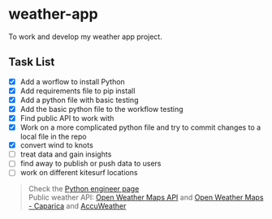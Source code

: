 # weather-app
To work and develop my weather app project. 

## Task List
- [x] Add a worflow to install Python
- [x] Add requirements file to pip install
- [x] Add a python file with basic testing
- [x] Add the basic python file to the workflow testing
- [x] Find public API to work with
- [x] Work on a more complicated python file and try to commit changes to a local file in the repo
- [x] convert wind to knots
- [ ] treat data and gain insights
- [ ] find away to publish or push data to users
- [ ] work on different kitesurf locations

> Check the [Python engineer page](https://www.python-engineer.com/posts/run-python-github-actions/)  
> Public weather API: [Open Weather Maps API](https://openweathermap.org/api/one-call-3#how) and [Open Weather Maps - Caparica](https://openweathermap.org/city/8013114) and [AccuWeather](https://developer.accuweather.com/packages)
